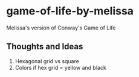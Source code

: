 # game-of-life-by-melissa
Melissa's version of Conway's Game of Life

## Thoughts and Ideas

1. Hexagonal grid vs square
2. Colors if hex grid =  yellow and black
